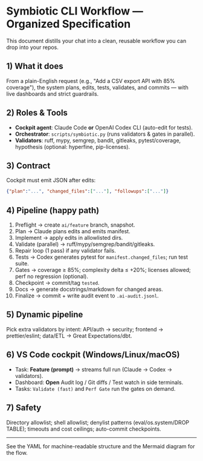 # Symbiotic CLI Workflow — Organized Specification

This document distills your chat into a clean, reusable workflow you can drop into your repos.

## 1) What it does
From a plain-English request (e.g., "Add a CSV export API with 85% coverage"), the system plans, edits, tests, validates, and commits — with live dashboards and strict guardrails.

## 2) Roles & Tools
- **Cockpit agent**: Claude Code **or** OpenAI Codex CLI (auto-edit for tests).
- **Orchestrator**: `scripts/symbiotic.py` (runs validators & gates in parallel).
- **Validators**: ruff, mypy, semgrep, bandit, gitleaks, pytest/coverage, hypothesis (optional: hyperfine, pip-licenses).

## 3) Contract
Cockpit must emit JSON after edits:
```json
{"plan":"...", "changed_files":["..."], "followups":["..."]}
```

## 4) Pipeline (happy path)
1. Preflight → create `ai/feature` branch, snapshot.
2. Plan → Claude plans edits and emits manifest.
3. Implement → apply edits in allowlisted dirs.
4. Validate (parallel) → ruff/mypy/semgrep/bandit/gitleaks.
5. Repair loop (1 pass) if any validator fails.
6. Tests → Codex generates pytest for `manifest.changed_files`; run test suite.
7. Gates → coverage ≥ 85%; complexity delta ≤ +20%; licenses allowed; perf no regression (optional).
8. Checkpoint → commit/tag `tested`.
9. Docs → generate docstrings/markdown for changed areas.
10. Finalize → commit + write audit event to `.ai-audit.jsonl`.

## 5) Dynamic pipeline
Pick extra validators by intent: API/auth → security; frontend → prettier/eslint; data/ETL → Great Expectations/dbt.

## 6) VS Code cockpit (Windows/Linux/macOS)
- Task: **Feature (prompt)** → streams full run (Claude → Codex → validators).
- Dashboard: **Open** Audit log / Git diffs / Test watch in side terminals.
- Tasks: `Validate (fast)` and `Perf Gate` run the gates on demand.

## 7) Safety
Directory allowlist; shell allowlist; denylist patterns (eval/os.system/DROP TABLE); timeouts and cost ceilings; auto-commit checkpoints.

---

See the YAML for machine-readable structure and the Mermaid diagram for the flow.
